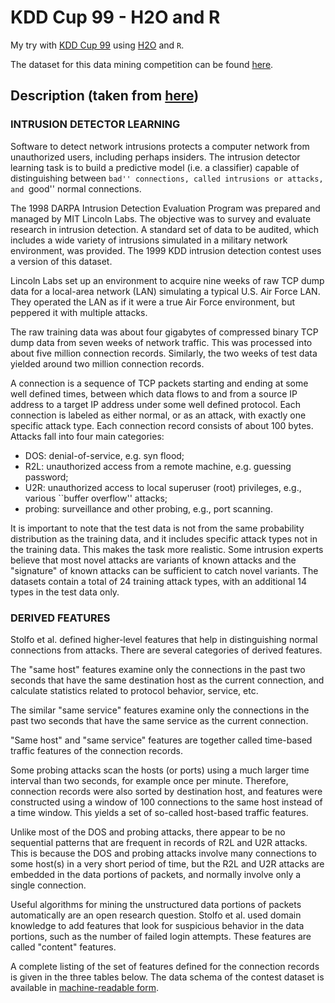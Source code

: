 # KDD Cup 99 - H2O and R  

My try with [KDD Cup 99](http://kdd.ics.uci.edu/databases/kddcup99/task.html) using [H2O](http://0xdata.com/) and `R`.  

The dataset for this data mining competition can be found [here](http://kdd.ics.uci.edu/databases/kddcup99/kddcup99.html).  

## Description (taken from [here](http://kdd.ics.uci.edu/databases/kddcup99/task.html))  

### INTRUSION DETECTOR LEARNING  

Software to detect network intrusions protects a computer network from unauthorized users, including perhaps insiders. The intrusion detector learning task is to build a predictive model (i.e. a classifier) capable of distinguishing between ``bad'' connections, called intrusions or attacks, and ``good'' normal connections.  

The 1998 DARPA Intrusion Detection Evaluation Program was prepared and managed by MIT Lincoln Labs. The objective was to survey and evaluate research in intrusion detection.  A standard set of data to be audited, which includes a wide variety of intrusions simulated in a military network environment, was provided.  The 1999 KDD intrusion detection contest uses a version of this dataset.  

Lincoln Labs set up an environment to acquire nine weeks of raw TCP dump data for a local-area network (LAN) simulating a typical U.S. Air Force LAN.  They operated the LAN as if it were a true Air Force environment, but peppered it with multiple attacks.  

The raw training data was about four gigabytes of compressed binary TCP dump data from seven weeks of network traffic.  This was processed into about five million connection records.  Similarly, the two weeks of test data yielded around two million connection records.  

A connection is a sequence of TCP packets starting and ending at some well defined times, between which data flows to and from a source IP address to a target IP address under some well defined protocol.  Each connection is labeled as either normal, or as an attack, with exactly one specific attack type.  Each connection record consists of about 100 bytes.  
Attacks fall into four main categories:  

* DOS: denial-of-service, e.g. syn flood;  
* R2L: unauthorized access from a remote machine, e.g. guessing password;  
* U2R:  unauthorized access to local superuser (root) privileges, e.g., various ``buffer overflow'' attacks;  
* probing: surveillance and other probing, e.g., port scanning.  

It is important to note that the test data is not from the same probability distribution as the training data, and it includes specific attack types not in the training data.  This makes the task more realistic. Some intrusion experts believe that most novel attacks are variants of known attacks and the "signature" of known attacks can be sufficient to catch novel variants.  The datasets contain a total of 24 training attack types, with an additional 14 types in the test data only.  

### DERIVED FEATURES  

Stolfo et al. defined higher-level features that help in distinguishing normal connections from attacks.  There are several categories of derived features.  

The "same host" features examine only the connections in the past two seconds that have the same destination host as the current connection, and calculate statistics related to protocol behavior, service, etc.  

The similar "same service" features examine only the connections in the past two seconds that have the same service as the current connection.  

"Same host" and "same service" features are together called  time-based traffic features of the connection records.  

Some probing attacks scan the hosts (or ports) using a much larger time interval than two seconds, for example once per minute. Therefore, connection records were also sorted by destination host, and features were constructed using a window of 100 connections to the same host instead of a time window. This yields a set of so-called host-based traffic features.  

Unlike most of the DOS and probing attacks, there appear to be no sequential patterns that are frequent in records of R2L and U2R attacks. This is because the DOS and probing attacks involve many connections to some host(s) in a very short period of time, but the R2L and U2R attacks are embedded in the data portions of packets, and normally involve only a single connection.  

Useful algorithms for mining the unstructured data portions of packets automatically are an open research question.  Stolfo et al. used domain knowledge to add features that look for suspicious behavior in the data portions, such as the number of failed login attempts.  These features are called "content" features.  

A complete listing of the set of features defined for the connection records is given in the three tables below.  The data schema of the contest dataset is available in [machine-readable form](http://kdd.ics.uci.edu/databases/kddcup99/kddcup.names).   
